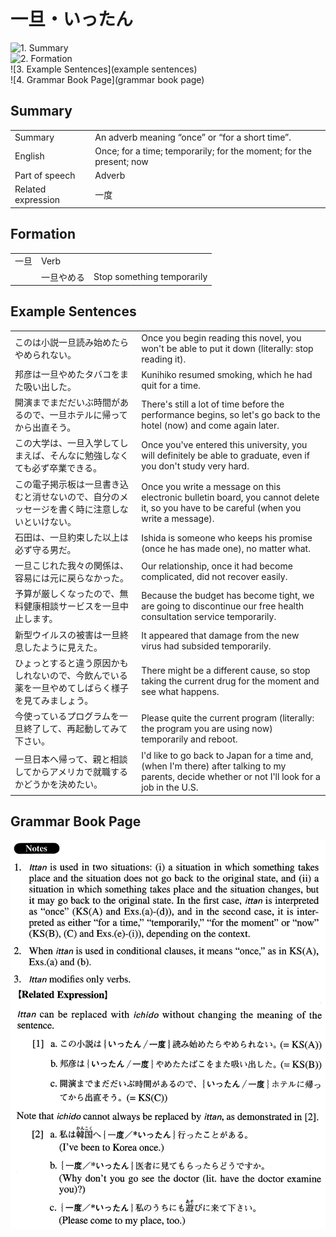 # 一旦・いったん

![1. Summary](summary)<br>
![2. Formation](formation)<br>
![3. Example Sentences](example sentences)<br>
![4. Grammar Book Page](grammar book page)<br>


## Summary

<table><tr>   <td>Summary</td>   <td>An adverb meaning “once” or “for a short time”.</td></tr><tr>   <td>English</td>   <td>Once; for a time; temporarily; for the moment; for the present; now</td></tr><tr>   <td>Part of speech</td>   <td>Adverb</td></tr><tr>   <td>Related expression</td>   <td>一度</td></tr></table>

## Formation

<table class="table"><tbody><tr class="tr head"><td class="td"><span class="concept">一旦</span></td><td class="td"><span>Verb</span><span class="concept"></span></td><td class="td"></td></tr><tr class="tr"><td class="td"></td><td class="td"><span class="concept">一旦</span><span>やめる</span></td><td class="td"><span>Stop something temporarily</span></td></tr></tbody></table>

## Example Sentences

<table><tr>   <td>このは小説一旦読み始めたらやめられない。</td>   <td>Once you begin reading this novel, you won't be able to put it down (literally: stop reading it).</td></tr><tr>   <td>邦彦は一旦やめたタバコをまた吸い出した。</td>   <td>Kunihiko resumed smoking, which he had quit for a time.</td></tr><tr>   <td>開演までまだだいぶ時間があるので、一旦ホテルに帰ってから出直そう。</td>   <td>There's still a lot of time before the performance begins, so let's go back to the hotel (now) and come again later.</td></tr><tr>   <td>この大学は、一旦入学してしまえば、そんなに勉強しなくても必ず卒業できる。</td>   <td>Once you've entered this university, you will definitely be able to graduate, even if you don't study very hard.</td></tr><tr>   <td>この電子掲示板は一旦書き込むと消せないので、自分のメッセージを書く時に注意しないといけない。</td>   <td>Once you write a message on this electronic bulletin board, you cannot delete it, so you have to be careful (when you write a message).</td></tr><tr>   <td>石田は、一旦約束した以上は必ず守る男だ。</td>   <td>Ishida is someone who keeps his promise (once he has made one), no matter what.</td></tr><tr>   <td>一旦こじれた我々の関係は、容易には元に戻らなかった。</td>   <td>Our relationship, once it had become complicated, did not recover easily.</td></tr><tr>   <td>予算が厳しくなったので、無料健康相談サービスを一旦中止します。</td>   <td>Because the budget has become tight, we are going to discontinue our free health consultation service temporarily.</td></tr><tr>   <td>新型ウイルスの被害は一旦終息したように見えた。</td>   <td>It appeared that damage from the new virus had subsided temporarily.</td></tr><tr>   <td>ひょっとすると違う原因かもしれないので、今飲んでいる薬を一旦やめてしばらく様子を見てみましょう。</td>   <td>There might be a different cause, so stop taking the current drug for the moment and see what happens.</td></tr><tr>   <td>今使っているプログラムを一旦終了して、再起動してみて下さい。</td>   <td>Please quite the current program (literally: the program you are using now) temporarily and reboot.</td></tr><tr>   <td>一旦日本へ帰って、親と相談してからアメリカで就職するかどうかを決めたい。</td>   <td>I'd like to go back to Japan for a time and, (when I'm there) after talking to my parents, decide whether or not I'll look for a job in the U.S.</td></tr></table>

## Grammar Book Page

![](../img/Advancedいったん.png)

